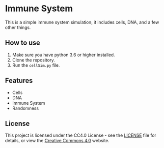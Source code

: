 # Immune System

This is a simple immune system simulation, it includes cells, DNA, and a few other things.

## How to use

1. Make sure you have python 3.6 or higher installed.
2. Clone the repository.
3. Run the `cellSim.py` file.

## Features

* Cells
* DNA
* Immune System
* Randomness

## License

This project is licensed under the CC4.0 License - see the [LICENSE](LICENSE) file for details, or view the [Creative Commons 4.0](https://creativecommons.org/licenses/by-nc-sa/4.0/) website.

